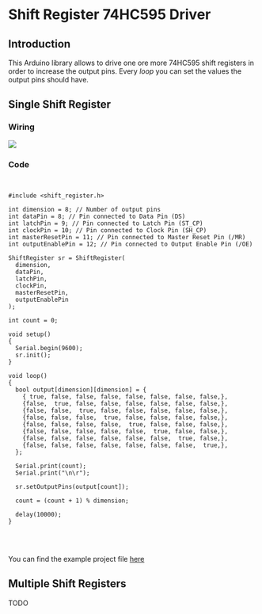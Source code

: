 <html>
<h1>Shift Register 74HC595 Driver</h1>
  <h2>Introduction</h2>
  <p>This Arduino library allows to drive one ore more 74HC595 shift registers in order to increase the output pins. Every <em>loop</em> you can set the values the output pins should have.</p>
  
  <h2>Single Shift Register</h2>
  <h3>Wiring</h3>
  <p><img src="https://github.com/giuzan/arduino-shift-register/blob/master/doc/files/circuit_single_shift_register.svg"></p>
  <h3>Code</h3>
  <pre>

    #include <shift_register.h>

    int dimension = 8; // Number of output pins
    int dataPin = 8; // Pin connected to Data Pin (DS)
    int latchPin = 9; // Pin connected to Latch Pin (ST_CP)
    int clockPin = 10; // Pin connected to Clock Pin (SH_CP)
    int masterResetPin = 11; // Pin connected to Master Reset Pin (/MR)
    int outputEnablePin = 12; // Pin connected to Output Enable Pin (/OE)

    ShiftRegister sr = ShiftRegister(
      dimension,
      dataPin,
      latchPin,
      clockPin,
      masterResetPin,
      outputEnablePin
    );

    int count = 0;

    void setup()
    {
      Serial.begin(9600);
      sr.init();
    }

    void loop()
    {
      bool output[dimension][dimension] = {
        { true, false, false, false, false, false, false, false,},
        {false,  true, false, false, false, false, false, false,},
        {false, false,  true, false, false, false, false, false,},
        {false, false, false,  true, false, false, false, false,},
        {false, false, false, false,  true, false, false, false,},
        {false, false, false, false, false,  true, false, false,},
        {false, false, false, false, false, false,  true, false,},
        {false, false, false, false, false, false, false,  true,},
      };

      Serial.print(count);
      Serial.print("\n\r");

      sr.setOutputPins(output[count]);

      count = (count + 1) % dimension;

      delay(10000);
    }

  </pre>
  <p>You can find the example project file <a href="https://github.com/giuzan/arduino-shift-register/blob/master/doc/example_sketches/single_shift_register_example.ino">here</a></p>
  
  <h2>Multiple Shift Registers</h2>
  <p>TODO</p>
</html>
